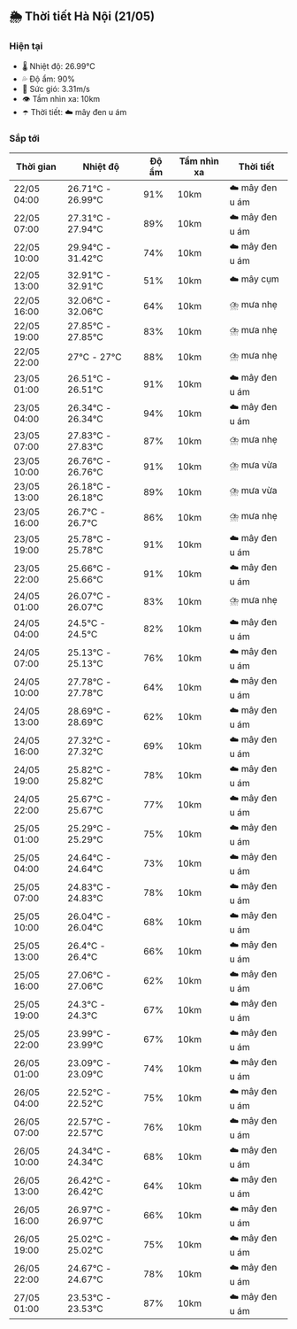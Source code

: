 ## 🌦️ Thời tiết Hà Nội (21/05)

### Hiện tại

- 🌡️ Nhiệt độ: 26.99℃
- 💦 Độ ẩm: 90%
- 💨 Sức gió: 3.31m/s
- 👁️ Tầm nhìn xa: 10km
- ☂️ Thời tiết: ☁️ mây đen u ám

### Sắp tới

| Thời gian | Nhiệt độ | Độ ẩm | Tầm nhìn xa | Thời tiết |
| --- | --- | --- | --- | --- |
| 22/05 04:00 | 26.71℃ - 26.99℃ | 91% | 10km | ☁️ mây đen u ám |
| 22/05 07:00 | 27.31℃ - 27.94℃ | 89% | 10km | ☁️ mây đen u ám |
| 22/05 10:00 | 29.94℃ - 31.42℃ | 74% | 10km | ☁️ mây đen u ám |
| 22/05 13:00 | 32.91℃ - 32.91℃ | 51% | 10km | ☁️ mây cụm |
| 22/05 16:00 | 32.06℃ - 32.06℃ | 64% | 10km | ⛈️ mưa nhẹ |
| 22/05 19:00 | 27.85℃ - 27.85℃ | 83% | 10km | ⛈️ mưa nhẹ |
| 22/05 22:00 | 27℃ - 27℃ | 88% | 10km | ⛈️ mưa nhẹ |
| 23/05 01:00 | 26.51℃ - 26.51℃ | 91% | 10km | ☁️ mây đen u ám |
| 23/05 04:00 | 26.34℃ - 26.34℃ | 94% | 10km | ☁️ mây đen u ám |
| 23/05 07:00 | 27.83℃ - 27.83℃ | 87% | 10km | ⛈️ mưa nhẹ |
| 23/05 10:00 | 26.76℃ - 26.76℃ | 91% | 10km | ⛈️ mưa vừa |
| 23/05 13:00 | 26.18℃ - 26.18℃ | 89% | 10km | ⛈️ mưa vừa |
| 23/05 16:00 | 26.7℃ - 26.7℃ | 86% | 10km | ⛈️ mưa nhẹ |
| 23/05 19:00 | 25.78℃ - 25.78℃ | 91% | 10km | ☁️ mây đen u ám |
| 23/05 22:00 | 25.66℃ - 25.66℃ | 91% | 10km | ☁️ mây đen u ám |
| 24/05 01:00 | 26.07℃ - 26.07℃ | 83% | 10km | ⛈️ mưa nhẹ |
| 24/05 04:00 | 24.5℃ - 24.5℃ | 82% | 10km | ☁️ mây đen u ám |
| 24/05 07:00 | 25.13℃ - 25.13℃ | 76% | 10km | ☁️ mây đen u ám |
| 24/05 10:00 | 27.78℃ - 27.78℃ | 64% | 10km | ☁️ mây đen u ám |
| 24/05 13:00 | 28.69℃ - 28.69℃ | 62% | 10km | ☁️ mây đen u ám |
| 24/05 16:00 | 27.32℃ - 27.32℃ | 69% | 10km | ☁️ mây đen u ám |
| 24/05 19:00 | 25.82℃ - 25.82℃ | 78% | 10km | ☁️ mây đen u ám |
| 24/05 22:00 | 25.67℃ - 25.67℃ | 77% | 10km | ☁️ mây đen u ám |
| 25/05 01:00 | 25.29℃ - 25.29℃ | 75% | 10km | ☁️ mây đen u ám |
| 25/05 04:00 | 24.64℃ - 24.64℃ | 73% | 10km | ☁️ mây đen u ám |
| 25/05 07:00 | 24.83℃ - 24.83℃ | 78% | 10km | ☁️ mây đen u ám |
| 25/05 10:00 | 26.04℃ - 26.04℃ | 68% | 10km | ☁️ mây đen u ám |
| 25/05 13:00 | 26.4℃ - 26.4℃ | 66% | 10km | ☁️ mây đen u ám |
| 25/05 16:00 | 27.06℃ - 27.06℃ | 62% | 10km | ☁️ mây đen u ám |
| 25/05 19:00 | 24.3℃ - 24.3℃ | 67% | 10km | ☁️ mây đen u ám |
| 25/05 22:00 | 23.99℃ - 23.99℃ | 67% | 10km | ☁️ mây đen u ám |
| 26/05 01:00 | 23.09℃ - 23.09℃ | 74% | 10km | ☁️ mây đen u ám |
| 26/05 04:00 | 22.52℃ - 22.52℃ | 75% | 10km | ☁️ mây đen u ám |
| 26/05 07:00 | 22.57℃ - 22.57℃ | 76% | 10km | ☁️ mây đen u ám |
| 26/05 10:00 | 24.34℃ - 24.34℃ | 68% | 10km | ☁️ mây đen u ám |
| 26/05 13:00 | 26.42℃ - 26.42℃ | 64% | 10km | ☁️ mây đen u ám |
| 26/05 16:00 | 26.97℃ - 26.97℃ | 66% | 10km | ☁️ mây đen u ám |
| 26/05 19:00 | 25.02℃ - 25.02℃ | 75% | 10km | ☁️ mây đen u ám |
| 26/05 22:00 | 24.67℃ - 24.67℃ | 78% | 10km | ☁️ mây đen u ám |
| 27/05 01:00 | 23.53℃ - 23.53℃ | 87% | 10km | ☁️ mây đen u ám |
